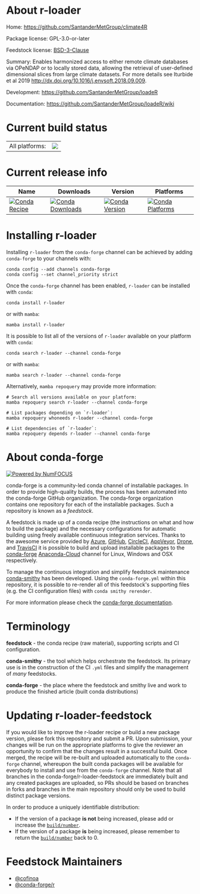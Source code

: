About r-loader
==============

Home: https://github.com/SantanderMetGroup/climate4R

Package license: GPL-3.0-or-later

Feedstock license: [BSD-3-Clause](https://github.com/conda-forge/r-loader-feedstock/blob/main/LICENSE.txt)

Summary: Enables harmonized access to either remote climate databases via OPeNDAP or to locally stored data, allowing the retrieval of user-defined dimensional slices from large climate datasets. For more details see Iturbide et al 2019 <http://dx.doi.org/10.1016/j.envsoft.2018.09.009>.

Development: https://github.com/SantanderMetGroup/loadeR

Documentation: https://github.com/SantanderMetGroup/loadeR/wiki

Current build status
====================


<table><tr><td>All platforms:</td>
    <td>
      <a href="https://dev.azure.com/conda-forge/feedstock-builds/_build/latest?definitionId=16193&branchName=main">
        <img src="https://dev.azure.com/conda-forge/feedstock-builds/_apis/build/status/r-loader-feedstock?branchName=main">
      </a>
    </td>
  </tr>
</table>

Current release info
====================

| Name | Downloads | Version | Platforms |
| --- | --- | --- | --- |
| [![Conda Recipe](https://img.shields.io/badge/recipe-r--loader-green.svg)](https://anaconda.org/conda-forge/r-loader) | [![Conda Downloads](https://img.shields.io/conda/dn/conda-forge/r-loader.svg)](https://anaconda.org/conda-forge/r-loader) | [![Conda Version](https://img.shields.io/conda/vn/conda-forge/r-loader.svg)](https://anaconda.org/conda-forge/r-loader) | [![Conda Platforms](https://img.shields.io/conda/pn/conda-forge/r-loader.svg)](https://anaconda.org/conda-forge/r-loader) |

Installing r-loader
===================

Installing `r-loader` from the `conda-forge` channel can be achieved by adding `conda-forge` to your channels with:

```
conda config --add channels conda-forge
conda config --set channel_priority strict
```

Once the `conda-forge` channel has been enabled, `r-loader` can be installed with `conda`:

```
conda install r-loader
```

or with `mamba`:

```
mamba install r-loader
```

It is possible to list all of the versions of `r-loader` available on your platform with `conda`:

```
conda search r-loader --channel conda-forge
```

or with `mamba`:

```
mamba search r-loader --channel conda-forge
```

Alternatively, `mamba repoquery` may provide more information:

```
# Search all versions available on your platform:
mamba repoquery search r-loader --channel conda-forge

# List packages depending on `r-loader`:
mamba repoquery whoneeds r-loader --channel conda-forge

# List dependencies of `r-loader`:
mamba repoquery depends r-loader --channel conda-forge
```


About conda-forge
=================

[![Powered by
NumFOCUS](https://img.shields.io/badge/powered%20by-NumFOCUS-orange.svg?style=flat&colorA=E1523D&colorB=007D8A)](https://numfocus.org)

conda-forge is a community-led conda channel of installable packages.
In order to provide high-quality builds, the process has been automated into the
conda-forge GitHub organization. The conda-forge organization contains one repository
for each of the installable packages. Such a repository is known as a *feedstock*.

A feedstock is made up of a conda recipe (the instructions on what and how to build
the package) and the necessary configurations for automatic building using freely
available continuous integration services. Thanks to the awesome service provided by
[Azure](https://azure.microsoft.com/en-us/services/devops/), [GitHub](https://github.com/),
[CircleCI](https://circleci.com/), [AppVeyor](https://www.appveyor.com/),
[Drone](https://cloud.drone.io/welcome), and [TravisCI](https://travis-ci.com/)
it is possible to build and upload installable packages to the
[conda-forge](https://anaconda.org/conda-forge) [Anaconda-Cloud](https://anaconda.org/)
channel for Linux, Windows and OSX respectively.

To manage the continuous integration and simplify feedstock maintenance
[conda-smithy](https://github.com/conda-forge/conda-smithy) has been developed.
Using the ``conda-forge.yml`` within this repository, it is possible to re-render all of
this feedstock's supporting files (e.g. the CI configuration files) with ``conda smithy rerender``.

For more information please check the [conda-forge documentation](https://conda-forge.org/docs/).

Terminology
===========

**feedstock** - the conda recipe (raw material), supporting scripts and CI configuration.

**conda-smithy** - the tool which helps orchestrate the feedstock.
                   Its primary use is in the construction of the CI ``.yml`` files
                   and simplify the management of *many* feedstocks.

**conda-forge** - the place where the feedstock and smithy live and work to
                  produce the finished article (built conda distributions)


Updating r-loader-feedstock
===========================

If you would like to improve the r-loader recipe or build a new
package version, please fork this repository and submit a PR. Upon submission,
your changes will be run on the appropriate platforms to give the reviewer an
opportunity to confirm that the changes result in a successful build. Once
merged, the recipe will be re-built and uploaded automatically to the
`conda-forge` channel, whereupon the built conda packages will be available for
everybody to install and use from the `conda-forge` channel.
Note that all branches in the conda-forge/r-loader-feedstock are
immediately built and any created packages are uploaded, so PRs should be based
on branches in forks and branches in the main repository should only be used to
build distinct package versions.

In order to produce a uniquely identifiable distribution:
 * If the version of a package **is not** being increased, please add or increase
   the [``build/number``](https://docs.conda.io/projects/conda-build/en/latest/resources/define-metadata.html#build-number-and-string).
 * If the version of a package **is** being increased, please remember to return
   the [``build/number``](https://docs.conda.io/projects/conda-build/en/latest/resources/define-metadata.html#build-number-and-string)
   back to 0.

Feedstock Maintainers
=====================

* [@cofinoa](https://github.com/cofinoa/)
* [@conda-forge/r](https://github.com/conda-forge/r/)

